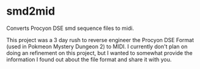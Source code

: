 # smd2mid
Converts Procyon DSE smd sequence files to midi.

This project was a 3 day rush to reverse engineer the Procyon DSE Format (used in Pokmeon Mystery Dungeon 2) to MIDI.
I currently don't plan on doing an refinement on this project, but I wanted to somewhat provide the information I found out about the file format and share it with you.
